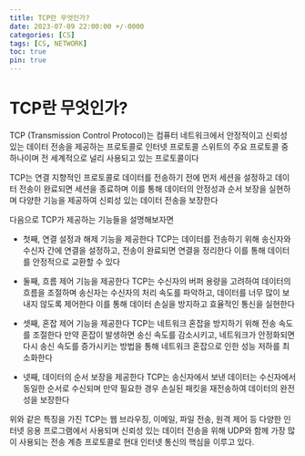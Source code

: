 ```yaml
---
title: TCP란 무엇인가?
date: 2023-07-09 22:00:00 +/-0000
categories: [CS]
tags: [CS, NETWORK]
toc: true
pin: true
---
```


# TCP란 무엇인가?

TCP (Transmission Control Protocol)는 컴퓨터 네트워크에서 안정적이고 신뢰성 있는 데이터 전송을 제공하는 프로토콜로 인터넷 프로토콜 스위트의 주요 프로토콜 중 하나이며 전 세계적으로 널리 사용되고 있는 프로토콜이다

TCP는 연결 지향적인 프로토콜로 데이터를 전송하기 전에 먼저 세션을 설정하고 데이터 전송이 완료되면 세션을 종료하며 이를 통해 데이터의 안정성과 순서 보장을 실현하며 다양한 기능을 제공하여 신뢰성 있는 데이터 전송을 보장한다

다음으로 TCP가 제공하는 기능들을 설명해보자면

* 첫째, 연결 설정과 해제 기능을 제공한다 TCP는 데이터를 전송하기 위해 송신자와 수신자 간에 연결을 설정하고, 전송이 완료되면 연결을 정리한다 이를 통해 데이터를 안정적으로 교환할 수 있다

* 둘째, 흐름 제어 기능을 제공한다 TCP는 수신자의 버퍼 용량을 고려하여 데이터의 흐름을 조절하며 송신자는 수신자의 처리 속도를 파악하고, 데이터를 너무 많이 보내지 않도록 제어한다 이를 통해 데이터 손실을 방지하고 효율적인 통신을 실현한다

* 셋째, 혼잡 제어 기능을 제공한다 TCP는 네트워크 혼잡을 방지하기 위해 전송 속도를 조절한다 만약 혼잡이 발생하면 송신 속도를 감소시키고, 네트워크가 안정화되면 다시 송신 속도를 증가시키는 방법을 통해 네트워크 혼잡으로 인한 성능 저하를 최소화한다

* 넷째, 데이터의 순서 보장을 제공한다 TCP는 송신자에서 보낸 데이터는 수신자에서 동일한 순서로 수신되며 만약 필요한 경우 손실된 패킷을 재전송하여 데이터의 완전성을 보장한다

위와 같은 특징을 가진 TCP는 웹 브라우징, 이메일, 파일 전송, 원격 제어 등 다양한 인터넷 응용 프로그램에서 사용되며 신뢰성 있는 데이터 전송을 위해 UDP와 함께 가장 많이 사용되는 전송 계층 프로토콜로 현대 인터넷 통신의 핵심을 이루고 있다.